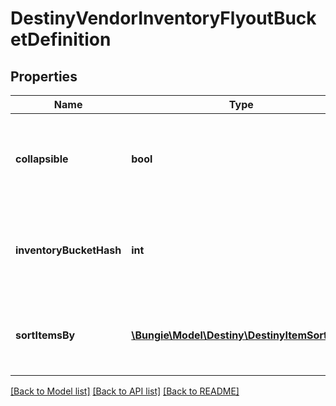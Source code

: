 # DestinyVendorInventoryFlyoutBucketDefinition

## Properties
Name | Type | Description | Notes
------------ | ------------- | ------------- | -------------
**collapsible** | **bool** | If true, the inventory bucket should be able to be collapsed visually. | [optional] 
**inventoryBucketHash** | **int** | The inventory bucket whose contents should be shown. | [optional] 
**sortItemsBy** | [**\Bungie\Model\Destiny\DestinyItemSortType**](DestinyItemSortType.md) | The methodology to use for sorting items from the flyout. | [optional] 

[[Back to Model list]](../README.md#documentation-for-models) [[Back to API list]](../README.md#documentation-for-api-endpoints) [[Back to README]](../README.md)


